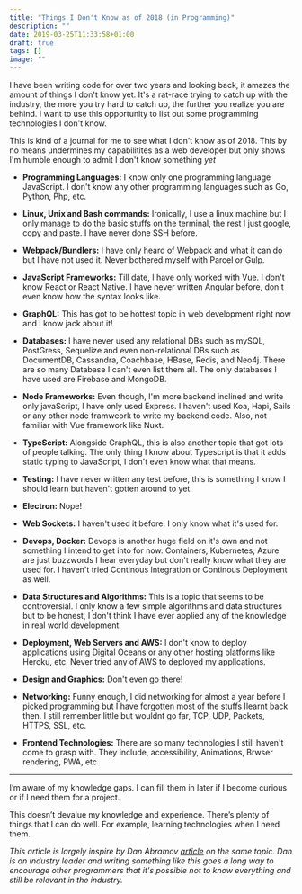 ```yaml
---
title: "Things I Don't Know as of 2018 (in Programming)"
description: ""
date: 2019-03-25T11:33:58+01:00
draft: true
tags: []
image: ""
---
```


I have been writing code for over two years and looking back, it amazes the amount of things I don't know yet. It's a rat-race trying to catch up with the industry, the more you try hard to catch up, the further you realize you are behind. I want to use this opportunity to list out some programming technologies I don't know.

This is kind of a journal for me to see what I don't know as of 2018. This by no means undermines my capabilitites as a web developer but only shows I'm humble enough to admit I don't know something _yet_

- **Programming Languages:** I know only one programming language JavaScript. I don't know any other programming languages such as Go, Python, Php, etc.

- **Linux, Unix and Bash commands:** Ironically, I use a linux machine but I only manage to do the basic stuffs on the terminal, the rest I just google, copy and paste. I have never done SSH before.

- **Webpack/Bundlers:** I have only heard of Webpack and what it can do but I have not used it. Never bothered myself with Parcel or Gulp.

- **JavaScript Frameworks:** Till date, I have only worked with Vue. I don't know React or React Native. I have never written Angular before, don't even know how the syntax looks like.

- **GraphQL:** This has got to be hottest topic in web development right now and I know jack about it!

- **Databases:** I have never used any relational DBs such as mySQL, PostGress, Sequelize and even non-relational DBs such as DocumentDB, Cassandra, Coachbase, HBase, Redis, and Neo4j. There are so many Database I can't even list them all. The only databases I have used are Firebase and MongoDB.

- **Node Frameworks:** Even though, I'm more backend inclined and write only javaScript, I have only used Express. I haven't used Koa, Hapi, Sails or any other node framweork to write my backend code. Also, not familiar with Vue framework like Nuxt.

- **TypeScript:** Alongside GraphQL, this is also another topic that got lots of people talking. The only thing I know about Typescript is that it adds static typing to JavaScript, I don't even know what that means.

- **Testing:** I have never written any test before, this is something I know I should learn but haven't gotten around to yet.

- **Electron:** Nope!

- **Web Sockets:**  I haven't used it before. I only know what it's used for.

- **Devops, Docker:** Devops is another huge field on it's own and not something I intend to get into for now. Containers, Kubernetes, Azure are just buzzwords I hear everyday but don't really know what they are used for. I haven't tried Continous Integration or Continous Deployment as well.

- **Data Structures and Algorithms:** This is a topic that seems to be controversial. I only know a few simple algorithms and data structures but to be honest, I don't think I have ever applied any of the knowledge in real world development.

- **Deployment, Web Servers and AWS:** I don't know to deploy applications using Digital Oceans or any other hosting platforms like Heroku, etc. Never tried any of AWS to deployed my applications.

- **Design and Graphics:** Don't even go there!

- **Networking:** Funny enough, I did networking for almost a year before I picked programming but I have forgotten most of the stuffs Ilearnt back then. I still remember little but wouldnt go far, TCP, UDP, Packets, HTTPS, SSL, etc.

- **Frontend Technologies:** There are so many technologies I still haven't come to grasp with. They include, accessibility, Animations, Brwser rendering, PWA, etc

---

I’m aware of my knowledge gaps. I can fill them in later if I become curious or if I need them for a project.

This doesn’t devalue my knowledge and experience. There’s plenty of things that I can do well. For example, learning technologies when I need them.

_This article is largely inspire by Dan Abramov [article](https://overreacted.io/things-i-dont-know-as-of-2018/) on the same topic. Dan is an industry leader and writing something like this goes a long way to encourage other programmers that it's possible not to know everything and still be relevant in the industry._